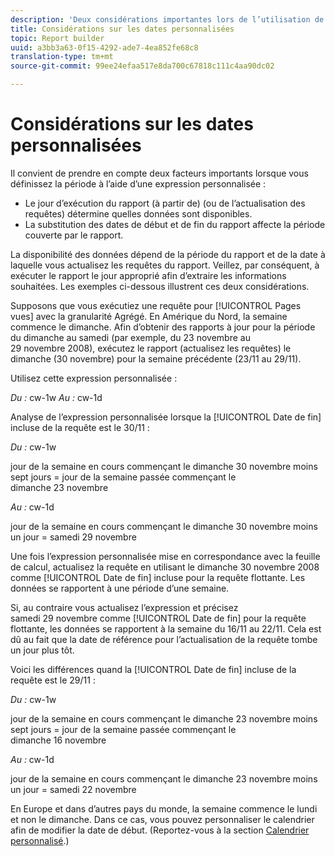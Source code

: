 ```yaml
---
description: 'Deux considérations importantes lors de l’utilisation de l’expression Personnaliser pour définir la plage de dates '
title: Considérations sur les dates personnalisées
topic: Report builder
uuid: a3bb3a63-0f15-4292-ade7-4ea852fe68c8
translation-type: tm+mt
source-git-commit: 99ee24efaa517e8da700c67818c111c4aa90dc02

---
```



# Considérations sur les dates personnalisées

Il convient de prendre en compte deux facteurs importants lorsque vous définissez la période à l’aide d’une expression personnalisée :

* Le jour d’exécution du rapport (à partir de) (ou de l’actualisation des requêtes) détermine quelles données sont disponibles.
* La substitution des dates de début et de fin du rapport affecte la période couverte par le rapport.

La disponibilité des données dépend de la période du rapport et de la date à laquelle vous actualisez les requêtes du rapport. Veillez, par conséquent, à exécuter le rapport le jour approprié afin d’extraire les informations souhaitées. Les exemples ci-dessous illustrent ces deux considérations.

Supposons que vous exécutiez une requête pour [!UICONTROL Pages vues] avec la granularité Agrégé. En Amérique du Nord, la semaine commence le dimanche. Afin d’obtenir des rapports à jour pour la période du dimanche au samedi (par exemple, du 23 novembre au 29 novembre 2008), exécutez le rapport (actualisez les requêtes) le dimanche (30 novembre) pour la semaine précédente (23/11 au 29/11).

Utilisez cette expression personnalisée :

*Du :* cw-1w *Au :* cw-1d

Analyse de l’expression personnalisée lorsque la [!UICONTROL Date de fin] incluse de la requête est le 30/11 :

*Du :* cw-1w

jour de la semaine en cours commençant le dimanche 30 novembre moins sept jours = jour de la semaine passée commençant le dimanche 23 novembre

*Au :* cw-1d

jour de la semaine en cours commençant le dimanche 30 novembre moins un jour = samedi 29 novembre

Une fois l’expression personnalisée mise en correspondance avec la feuille de calcul, actualisez la requête en utilisant le dimanche 30 novembre 2008 comme [!UICONTROL Date de fin] incluse pour la requête flottante. Les données se rapportent à une période d’une semaine.

Si, au contraire vous actualisez l’expression et précisez samedi 29 novembre comme [!UICONTROL Date de fin] pour la requête flottante, les données se rapportent à la semaine du 16/11 au 22/11. Cela est dû au fait que la date de référence pour l’actualisation de la requête tombe un jour plus tôt.

Voici les différences quand la [!UICONTROL Date de fin] incluse de la requête est le 29/11 :

*Du :* cw-1w

jour de la semaine en cours commençant le dimanche 23 novembre moins sept jours = jour de la semaine passée commençant le dimanche 16 novembre

*Au :* cw-1d

jour de la semaine en cours commençant le dimanche 23 novembre moins un jour = samedi 22 novembre

En Europe et dans d’autres pays du monde, la semaine commence le lundi et non le dimanche. Dans ce cas, vous pouvez personnaliser le calendrier afin de modifier la date de début. (Reportez-vous à la section [Calendrier personnalisé](/help/analyze/report-builder/data-requests/configuring-report-dates/custom-calendar.md).)
